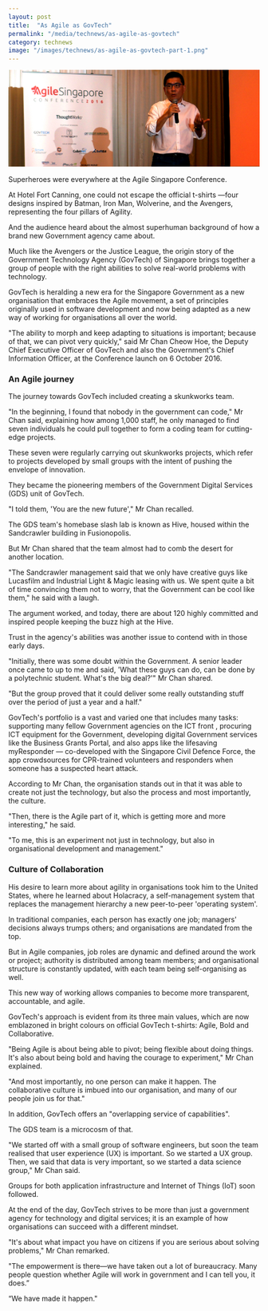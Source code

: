 ```yaml
---
layout: post
title:  "As Agile as GovTech"
permalink: "/media/technews/as-agile-as-govtech"
category: technews
image: "/images/technews/as-agile-as-govtech-part-1.png"
---
```


![as agile as govtech](/images/technews/as-agile-as-govtech-part-1.png)

Superheroes were everywhere at the Agile Singapore Conference.

At Hotel Fort Canning, one could not escape the official t-shirts —four designs inspired by Batman, Iron Man, Wolverine, and the Avengers, representing the four pillars of Agility.

And the audience heard about the almost superhuman background of how a brand new Government agency came about.

Much like the Avengers or the Justice League, the origin story of the Government Technology Agency (GovTech) of Singapore brings together a group of people with the right abilities to solve real-world problems with technology.

GovTech is heralding a new era for the Singapore Government as a new organisation that embraces the Agile movement, a set of principles originally used in software development and now being adapted as a new way of working for organisations all over the world.

"The ability to morph and keep adapting to situations is important; because of that, we can pivot very quickly," said Mr Chan Cheow Hoe, the Deputy Chief Executive Officer of GovTech and also the Government's Chief Information Officer, at the Conference launch on 6 October 2016.

### **An Agile journey**
The journey towards GovTech included creating a skunkworks team.

"In the beginning, I found that nobody in the government can code," Mr Chan said, explaining how among 1,000 staff, he only managed to find seven individuals he could pull together to form a coding team for cutting-edge projects.

These seven were regularly carrying out skunkworks projects, which refer to projects developed by small groups with the intent of pushing the envelope of innovation.

They became the pioneering members of the Government Digital Services (GDS) unit of GovTech.

"I told them, 'You are the new future'," Mr Chan recalled.

The GDS team's homebase slash lab is known as Hive, housed within the Sandcrawler building in Fusionopolis.

But Mr Chan shared that the team almost had to comb the desert for another location.

"The Sandcrawler management said that we only have creative guys like Lucasfilm and Industrial Light & Magic leasing with us. We spent quite a bit of time convincing them not to worry, that the Government can be cool like them," he said with a laugh.

The argument worked, and today, there are about 120 highly committed and inspired people keeping the buzz high at the Hive.

Trust in the agency's abilities was another issue to contend with in those early days.

"Initially, there was some doubt within the Government. A senior leader once came to up to me and said, 'What these guys can do, can be done by a polytechnic student. What's the big deal?'" Mr Chan shared.

"But the group proved that it could deliver some really outstanding stuff over the period of just a year and a half."

GovTech's portfolio is a vast and varied one that includes many tasks: supporting many fellow Government agencies on the ICT front , procuring ICT equipment for the Government, developing digital Government services like the Business Grants Portal, and also apps like the lifesaving myResponder — co-developed with the Singapore Civil Defence Force, the app crowdsources for CPR-trained volunteers and responders when someone has a suspected heart attack.

According to Mr Chan, the organisation stands out in that it was able to create not just the technology, but also the process and most importantly, the culture.

"Then, there is the Agile part of it, which is getting more and more interesting," he said.

"To me, this is an experiment not just in technology, but also in organisational development and management."

### **Culture of Collaboration**
His desire to learn more about agility in organisations took him to the United States, where he learned about Holacracy, a self-management system that replaces the management hierarchy a new peer-to-peer 'operating system'. 

In traditional companies, each person has exactly one job; managers' decisions always trumps others; and organisations are mandated from the top. 

But in Agile companies, job roles are dynamic and defined around the work or project; authority is distributed among team members; and organisational structure is constantly updated, with each team being self-organising as well. 

This new way of working allows companies to become more transparent, accountable, and agile. 

GovTech's approach is evident from its three main values, which are now emblazoned in bright colours on official GovTech t-shirts: Agile, Bold and Collaborative. 

"Being Agile is about being able to pivot; being flexible about doing things. It's also about being bold and having the courage to experiment," Mr Chan explained.

"And most importantly, no one person can make it happen. The collaborative culture is imbued into our organisation, and many of our people join us for that."

In addition, GovTech offers an "overlapping service of capabilities". 

The GDS team is a microcosm of that.

"We started off with a small group of software engineers, but soon the team realised that user experience (UX) is important. So we started a UX group. Then, we said that data is very important, so we started a data science group," Mr Chan said. 

Groups for both application infrastructure and Internet of Things (IoT) soon followed.

At the end of the day, GovTech strives to be more than just a government agency for technology and digital services; it is an example of how organisations can succeed with a different mindset. 

"It's about what impact you have on citizens if you are serious about solving problems," Mr Chan remarked.

"The empowerment is there—we have taken out a lot of bureaucracy. Many people question whether Agile will work in government and I can tell you, it does.”

“We have made it happen."
